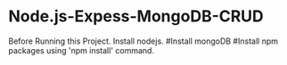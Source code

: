 # Node.js-Expess-MongoDB-CRUD

Before Running this Project.
Install nodejs.
#Install mongoDB
#Install npm packages using 'npm install' command.


